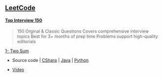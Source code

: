 ## [LeetCode](https://leetcode.com)

#### [Top Interview 150](https://leetcode.com/studyplan/top-interview-150/)

> 150 Orginal & Classic Questions Covers comprehensive interview topics
Best for 3+ months of prep time
Problems support high-quality editorials

[1- Two Sum](https://leetcode.com/problems/two-sum/?envType=study-plan-v2&envId=top-interview-150)

+ Source code | [CSharp](https://github.com/b-daarr/CSharp/blob/main/LeetCode/LC15001/Program.cs)
 | [Java](https://github.com/b-daarr/Java/blob/main/LeetCode/LC15001/src/Main.java)
| [Python](https://github.com/b-daarr/Python/blob/main/LeetCode/LC15001/LC15001.py)

+ [Video]()